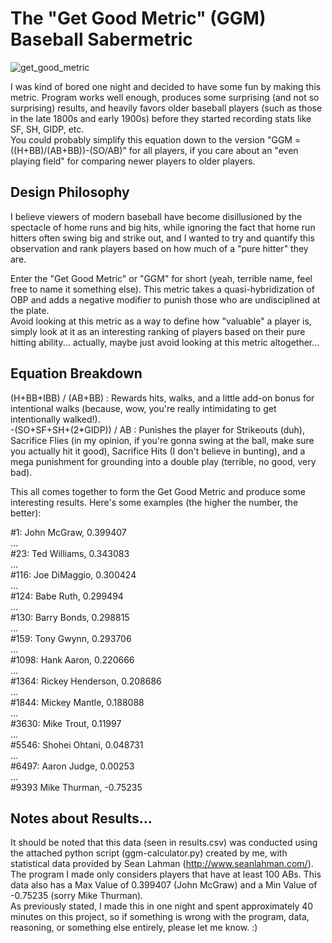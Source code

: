# The "Get Good Metric" (GGM) Baseball Sabermetric  
![get_good_metric](https://github.com/user-attachments/assets/a3488bac-292c-4687-8cd3-f2353f410b5f)
  
I was kind of bored one night and decided to have some fun by making this metric. Program works well enough, produces some surprising (and not so surprising) results, and heavily favors older baseball players (such as those in the late 1800s and early 1900s) before they started recording stats like SF, SH, GIDP, etc.  
You could probably simplify this equation down to the version "GGM = ((H+BB)/(AB+BB))-(SO/AB)" for all players, if you care about an "even playing field" for comparing newer players to older players.
  
## Design Philosophy  
I believe viewers of modern baseball have become disillusioned by the spectacle of home runs and big hits, while ignoring the fact that home run hitters often swing big and strike out, and I wanted to try and quantify this observation and rank players based on how much of a "pure hitter" they are.  
  
Enter the "Get Good Metric" or "GGM" for short (yeah, terrible name, feel free to name it something else). This metric takes a quasi-hybridization of OBP and adds a negative modifier to punish those who are undisciplined at the plate.  
Avoid looking at this metric as a way to define how "valuable" a player is, simply look at it as an interesting ranking of players based on their pure hitting ability... actually, maybe just avoid looking at this metric altogether...  
  
## Equation Breakdown
(H+BB+IBB) / (AB+BB) : Rewards hits, walks, and a little add-on bonus for intentional walks (because, wow, you're really intimidating to get intentionally walked!).  
-(SO+SF+SH+(2*GIDP)) / AB : Punishes the player for Strikeouts (duh), Sacrifice Flies (in my opinion, if you're gonna swing at the ball, make sure you actually hit it good), Sacrifice Hits (I don't believe in bunting), and a mega punishment for grounding into a double play (terrible, no good, very bad).  
  
This all comes together to form the Get Good Metric and produce some interesting results. Here's some examples (the higher the number, the better):
  
#1: John McGraw, 0.399407  
...  
#23: Ted Williams, 0.343083  
...  
#116: Joe DiMaggio, 0.300424   
...  
#124: Babe Ruth, 0.299494  
...  
#130: Barry Bonds, 0.298815  
...  
#159: Tony Gwynn, 0.293706  
...  
#1098: Hank Aaron, 0.220666  
...  
#1364: Rickey Henderson, 0.208686  
...  
#1844: Mickey Mantle, 0.188088  
...  
#3630: Mike Trout, 0.11997  
...  
#5546: Shohei Ohtani, 0.048731  
...  
#6497: Aaron Judge, 0.00253  
...  
#9393 Mike Thurman, -0.75235  
  
## Notes about Results...  
It should be noted that this data (seen in results.csv) was conducted using the attached python script (ggm-calculator.py) created by me, with statistical data provided by Sean Lahman (http://www.seanlahman.com/). The program I made only considers players that have at least 100 ABs. This data also has a Max Value of 0.399407 (John McGraw) and a Min Value of -0.75235 (sorry Mike Thurman).  
As previously stated, I made this in one night and spent approximately 40 minutes on this project, so if something is wrong with the program, data, reasoning, or something else entirely, please let me know. :)  
